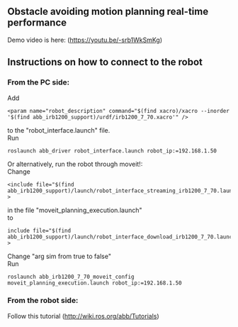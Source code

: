 ## Obstacle avoiding motion planning real-time performance
Demo video is here: (https://youtu.be/-srb1WkSmKg)

## Instructions on how to connect to the robot
### From the PC side:
Add 
~~~
<param name="robot_description" command="$(find xacro)/xacro --inorder '$(find abb_irb1200_support)/urdf/irb1200_7_70.xacro'" /> 
~~~
to the "robot_interface.launch" file.   
Run
~~~
roslaunch abb_driver robot_interface.launch robot_ip:=192.168.1.50
~~~

Or alternatively, run the robot through moveit!:  
Change
~~~
<include file="$(find abb_irb1200_support)/launch/robot_interface_streaming_irb1200_7_70.launch" >
~~~
in the file "moveit_planning_execution.launch"  
to
~~~
include file="$(find abb_irb1200_support)/launch/robot_interface_download_irb1200_7_70.launch" >
~~~  
Change "arg sim from true to false"   
Run
~~~
roslaunch abb_irb1200_7_70_moveit_config moveit_planning_execution.launch robot_ip:=192.168.1.50
~~~

### From the robot side:
Follow this tutorial (http://wiki.ros.org/abb/Tutorials)
